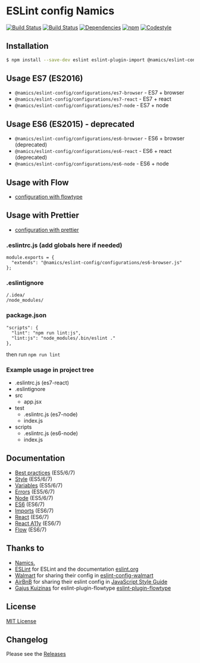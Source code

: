 # ESLint config Namics

[![Build Status](https://img.shields.io/travis/namics/eslint-config-namics/master.svg)](https://travis-ci.org/namics/eslint-config-namics)
[![Build Status](https://ci.appveyor.com/api/projects/status/sroqr91h6gjecoqi/branch/master?svg=true)](https://ci.appveyor.com/project/smollweide/eslint-config-namics/branch/master)
[![Dependencies](https://img.shields.io/david/namics/eslint-config-namics/master.svg)](https://david-dm.org/namics/eslint-config-namics)
[![npm](https://img.shields.io/npm/v/@namics/eslint-config.svg)](https://www.npmjs.com/package/@namics/eslint-config)
[![Codestyle](https://img.shields.io/badge/codestyle-namics-green.svg)](https://github.com/namics/eslint-config-namics)

## Installation
```bash
$ npm install --save-dev eslint eslint-plugin-import @namics/eslint-config
```

## Usage ES7 (ES2016)
- `@namics/eslint-config/configurations/es7-browser` - ES7 + browser
- `@namics/eslint-config/configurations/es7-react` - ES7 + react
- `@namics/eslint-config/configurations/es7-node` - ES7 + node

## Usage ES6 (ES2015) - deprecated
- `@namics/eslint-config/configurations/es6-browser` - ES6 + browser (deprecated)
- `@namics/eslint-config/configurations/es6-react` - ES6 + react (deprecated)
- `@namics/eslint-config/configurations/es6-node` - ES6 + node

## Usage with Flow
- [configuration with flowtype](./documentation/with-flow.md)

## Usage with Prettier
- [configuration with prettier](./documentation/with-prettier.md)


### .eslintrc.js (add globals here if needed)
```
module.exports = {
  "extends": "@namics/eslint-config/configurations/es6-browser.js"
};
```

### .eslintignore
```
/.idea/
/node_modules/
```

### package.json
```
"scripts": {
  "lint": "npm run lint:js",
  "lint:js": "node_modules/.bin/eslint ."
},
```
then run `npm run lint`

### Example usage in project tree
- .eslintrc.js (es7-react)
- .eslintignore
- src
    - app.jsx
- test
    - .eslintrc.js (es7-node)
    - index.js
- scripts
    - .eslintrc.js (es6-node)
    - index.js

## Documentation
- [Best practices](./documentation/best-practices.md) (ES5/6/7)
- [Style](./documentation/style.md) (ES5/6/7)
- [Variables](./documentation/variables.md) (ES5/6/7)
- [Errors](./documentation/errors.md) (ES5/6/7)
- [Node](./documentation/node.md) (ES5/6/7)
- [ES6](./documentation/es6.md) (ES6/7)
- [Imports](./documentation/imports.md) (ES6/7)
- [React](./documentation/react.md) (ES6/7)
- [React A11y](./documentation/react-a11y.md) (ES6/7)
- [Flow](./documentation/flow.md) (ES6/7)

## Thanks to
* [Namics.](https://www.namics.com/en/)
* [ESLint](https://github.com/eslint/eslint) for ESLint and the documentation [eslint.org](http://eslint.org/)
* [Walmart](https://github.com/walmartlabs) for sharing their config in [eslint-config-walmart](https://github.com/walmartlabs/eslint-config-walmart)
* [AirBnB](https://github.com/airbnb) for sharing their eslint config in [JavaScript Style Guide](https://github.com/airbnb/javascript)
* [Gajus Kuizinas](https://github.com/gajus) for eslint-plugin-flowtype [eslint-plugin-flowtype](https://github.com/gajus/eslint-plugin-flowtype)

## License
[MIT License](./LICENSE)


## Changelog
Please see the [Releases](https://github.com/namics/eslint-config-namics/releases)
